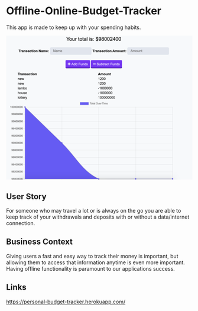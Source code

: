 # Offline-Online-Budget-Tracker
This app is made to keep up with your spending habits.

![Budget Tracker](budgetTracker.png)

## User Story

For someone who may travel a lot or is always on the go you are able to keep track of your withdrawals and deposits with or without a data/internet connection.

## Business Context

Giving users a fast and easy way to track their money is important, but allowing them to access that information anytime is even more important. Having offline functionality is paramount to our applications success.


## Links

https://personal-budget-tracker.herokuapp.com/
